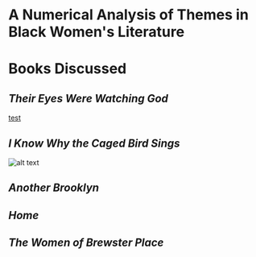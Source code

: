 # **A Numerical Analysis of Themes in Black Women's Literature**

# **Books Discussed**

## *Their Eyes Were Watching God*
[test](https://aazariaz.github.io/about)

## *I Know Why the Caged Bird Sings*
![alt text](https://github.com/aazariaz/aazariaz.github.io/blob/master/caged%20bird.jpg?raw=true)

## *Another Brooklyn*

## *Home*

## *The Women of Brewster Place*
